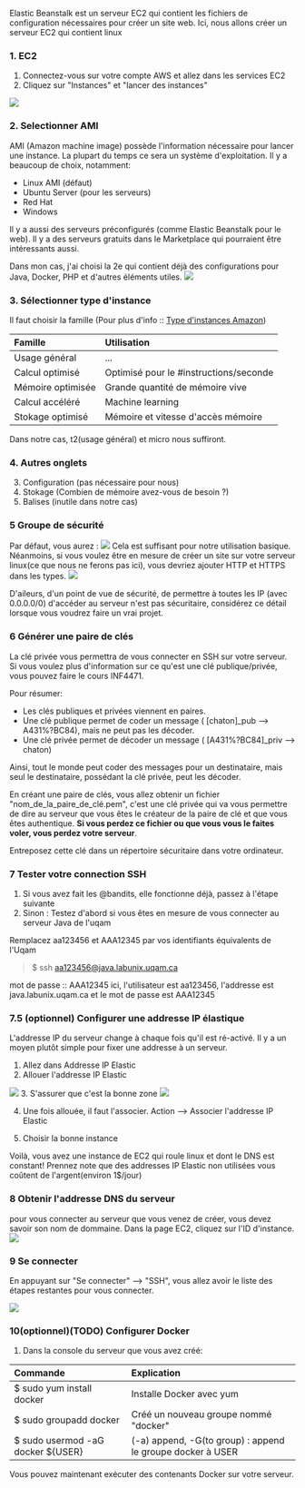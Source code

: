 Elastic Beanstalk est un serveur EC2 qui contient les fichiers de configuration nécessaires pour créer un site web.
Ici, nous allons créer un serveur EC2 qui contient linux

### 1. EC2
1. Connectez-vous sur votre compte AWS et allez dans les services EC2
1. Cliquez sur "Instances" et "lancer des instances"
<img src = "./images/instances.png">

### 2. Selectionner AMI
AMI (Amazon machine image) possède l'information nécessaire pour lancer une instance. La plupart du temps ce sera un système d'exploitation.
Il y a beaucoup de choix, notamment:
* Linux AMI (défaut)
* Ubuntu Server (pour les serveurs)
* Red Hat
* Windows

Il y a aussi des serveurs préconfigurés (comme Elastic Beanstalk pour le web).
Il y a des serveurs gratuits dans le Marketplace qui pourraient être intéressants aussi.

Dans mon cas, j'ai choisi la 2e qui contient déjà des configurations pour Java, Docker, PHP et d'autres éléments utiles.
<img src = "./images/ami.png">

### 3. Sélectionner type d'instance
Il faut choisir la famille
(Pour plus d'info :: [Type d'instances Amazon](https://aws.amazon.com/fr/ec2/instance-types/))


|Famille            | Utilisation |
|:------------------|:------------|
|Usage général      | ...         |
|Calcul optimisé    |Optimisé pour le #instructions/seconde|
|Mémoire optimisée  |Grande quantité de mémoire vive|
|Calcul accéléré    |Machine learning|
|Stokage optimisé   |Mémoire et vitesse d'accès mémoire|

Dans notre cas, t2(usage général) et micro nous suffiront.

### 4. Autres onglets
3. Configuration (pas nécessaire pour nous)
4. Stokage (Combien de mémoire avez-vous de besoin ?)
5. Balises (inutile dans notre cas)

### 5 Groupe de sécurité
Par défaut, vous aurez : 
<img src = "./images/ssh_defaut.png">
Cela est suffisant pour notre utilisation basique. Néanmoins, si vous voulez être en mesure de créer un site sur votre serveur linux(ce que nous ne ferons pas ici), vous devriez ajouter HTTP et HTTPS dans les types.
<img src = "./images/ssh_defaut_2.png">

D'aileurs, d'un point de vue de sécurité, de permettre à toutes les IP (avec 0.0.0.0/0) d'accéder au serveur n'est pas sécuritaire, considérez ce détail lorsque vous voudrez faire un vrai projet.

### 6 Générer une paire de clés
La clé privée vous permettra de vous connecter en SSH sur votre serveur.
Si vous voulez plus d'information sur ce qu'est une clé publique/privée, vous pouvez faire le cours INF4471.

Pour résumer:
* Les clés publiques et privées viennent en paires.
* Une clé publique permet de coder un message ( [chaton]_pub --> A431%?BC84), mais ne peut pas les décoder.
* Une clé privée permet de décoder un message ( [A431%?BC84]_priv --> chaton)

Ainsi, tout le monde peut coder des messages pour un destinataire, mais seul le destinataire, possédant la clé privée, peut les décoder.

En créant une paire de clés, vous allez obtenir un fichier "nom_de_la_paire_de_clé.pem", c'est une clé privée qui va vous permettre de dire au serveur que vous êtes le créateur de la paire de clé et que vous êtes authentique. **Si vous perdez ce fichier ou que vous vous le faites voler, vous perdez votre serveur**.

Entreposez cette clé dans un répertoire sécuritaire dans votre ordinateur.

### 7 Tester votre connection SSH
1. Si vous avez fait les @bandits, elle fonctionne déjà, passez à l'étape suivante
2. Sinon : Testez d'abord si vous êtes en mesure de vous connecter au serveur Java de l'uqam

Remplacez aa123456 et AAA12345 par vos identifiants équivalents de l'Uqam

> $ ssh aa123456@java.labunix.uqam.ca

mot de passe  :: AAA12345
ici, l'utilisateur est aa123456, l'addresse est java.labunix.uqam.ca et le mot de passe est AAA12345

### 7.5 (optionnel) Configurer une addresse IP élastique
L'addresse IP du serveur change à chaque fois qu'il est ré-activé. Il y a un moyen plutôt simple pour fixer une addresse à un serveur.
1. Allez dans Addresse IP Elastic
2. Allouer l'addresse IP Elastic
<img src = "./images/id.png">
3. S'assurer que c'est la bonne zone
<img src = "./images/zone.png">

4. Une fois allouée, il faut l'associer.
    Action --> Associer l'addresse IP Elastic
    
5. Choisir la bonne instance

Voilà, vous avez une instance de EC2 qui roule linux et dont le DNS est constant!
Prennez note que des addresses IP Elastic non utilisées vous coûtent de l'argent(environ 1$/jour)

### 8 Obtenir l'addresse DNS du serveur
pour vous connecter au serveur que vous venez de créer, vous devez savoir son nom de dommaine.
Dans la page EC2, cliquez sur l'ID d'instance.
<img src = "./images/dns.png">

### 9 Se connecter
En appuyant sur "Se connecter" --> "SSH", vous allez avoir le liste des étapes restantes pour vous connecter.

<img src = "./images/connection.png">

### 10(optionnel)(TODO) Configurer Docker
1. Dans la console du serveur que vous avez créé:

|Commande                               |  Explication              |
|:--------------------------------------|:--------------------------|
|$ sudo yum install docker              | Installe Docker avec yum  |
|$ sudo groupadd docker                 | Créé un nouveau groupe nommé "docker"|
|$ sudo usermod -aG docker ${USER}      | (-a) append, -G(to group) : append le groupe docker à USER|

Vous pouvez maintenant exécuter des contenants Docker sur votre serveur.








